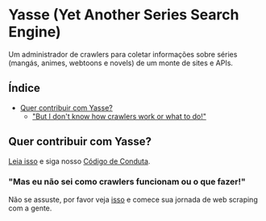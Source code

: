 # Yasse (Yet Another Series Search Engine) <!-- omit in toc -->

Um administrador de crawlers para coletar informações sobre séries (mangás, animes, webtoons e novels) de um monte de sites e APIs.

## Índice <!-- omit in toc -->

- [Quer contribuir com Yasse?](#quer-contribuir-com-yasse)
    - ["But I don't know how crawlers work or what to do!"](#but-i-dont-know-how-crawlers-work-or-what-to-do)

## Quer contribuir com Yasse?

[Leia isso](https://github.com/yasse-ofc/.github/blob/main/CONTRIBUTING.md) e siga nosso [Código de Conduta](https://github.com/yasse-ofc/.github/blob/main/CODE_OF_CONDUCT.md).

### "Mas eu não sei como crawlers funcionam ou o que fazer!"

Não se assuste, por favor veja [isso](https://github.com/yasse-ofc/.github/blob/main/CRAWLER_CONTRIBUTING.md) e comece sua jornada de web scraping com a gente.
